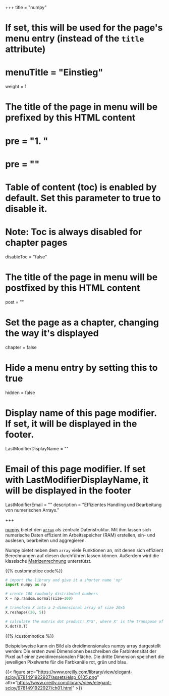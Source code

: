 +++
title = "numpy"
# If set, this will be used for the page's menu entry (instead of the `title` attribute)
# menuTitle = "Einstieg"
weight = 1
# The title of the page in menu will be prefixed by this HTML content
# pre = "<b>1. </b>"
# pre = "<i class='fab fa-github'></i>"
# Table of content (toc) is enabled by default. Set this parameter to true to disable it.
# Note: Toc is always disabled for chapter pages
disableToc = "false"
# The title of the page in menu will be postfixed by this HTML content
post = ""
# Set the page as a chapter, changing the way it's displayed
chapter = false
# Hide a menu entry by setting this to true
hidden = false
# Display name of this page modifier. If set, it will be displayed in the footer.
LastModifierDisplayName = ""
# Email of this page modifier. If set with LastModifierDisplayName, it will be displayed in the footer
LastModifierEmail = ""
description = "Effizientes Handling und Bearbeitung von numerischen Arrays."

+++

[numpy](https://numpy.org/) bietet den [`array`](https://docs.scipy.org/doc/numpy/reference/generated/numpy.array.html) als zentrale Datenstruktur. Mit ihm lassen sich numerische Daten effizient im Arbeitsspeicher (RAM) erstellen, ein- und auslesen, bearbeiten und aggregieren.

Numpy bietet neben dem `array` viele Funktionen an, mit denen sich effizient Berechnungen auf diesen durchführen lassen können. Außerdem wird die klassische [Matrizenrechnung](https://de.wikipedia.org/wiki/Matrix_(Mathematik)) unterstützt.

{{% customnotice code%}}
```python
# import the library and give it a shorter name 'np'
import numpy as np

# create 100 randomly distributed numbers
X = np.random.normal(size=100)

# transform X into a 2-dimensional array of size 20x5
X.reshape((20, 5))

# calculate the matrix dot product: X*X', where X' is the transpose of X
X.dot(X.T)
```
{{% /customnotice %}}

Beispielsweise kann ein Bild als dreidimensionales numpy array dargestellt werden: Die ersten zwei Dimensionen beschreiben die Farbintensität der Pixel auf einer zweidimensionalen Fläche. Die dritte Dimension speichert die jeweiligen Pixelwerte für die Farbkanäle rot, grün und blau.

{{< figure src="https://www.oreilly.com/library/view/elegant-scipy/9781491922927/assets/elsp_0105.png" attr="https://www.oreilly.com/library/view/elegant-scipy/9781491922927/ch01.html" >}}
